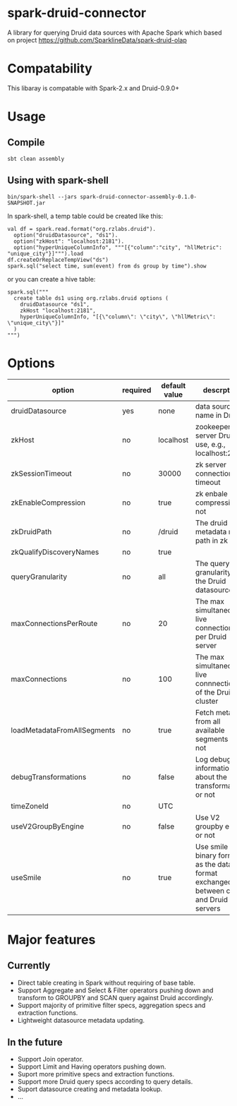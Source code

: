 # spark-druid-connector

A library for querying Druid data sources with Apache Spark which based on project https://github.com/SparklineData/spark-druid-olap

# Compatability

This libaray is compatable with Spark-2.x and Druid-0.9.0+

# Usage

## Compile

```
sbt clean assembly
```

## Using with spark-shell

```
bin/spark-shell --jars spark-druid-connector-assembly-0.1.0-SNAPSHOT.jar
```

In spark-shell, a temp table could be created like this:

```
val df = spark.read.format("org.rzlabs.druid").
  option("druidDatasource", "ds1").
  option("zkHost": "localhost:2181").
  option("hyperUniqueColumnInfo", """[{"column":"city", "hllMetric": "unique_city"}]""").load
df.createOrReplaceTempView("ds")
spark.sql("select time, sum(event) from ds group by time").show
```

or you can create a hive table:

```
spark.sql("""
  create table ds1 using org.rzlabs.druid options (
    druidDatasource "ds1",
    zkHost "localhost:2181",
    hyperUniqueColumnInfo, "[{\"column\": \"city\", \"hllMetric\": \"unique_city\"}]"
  )
""")
```

# Options

|option|required|default value|descrption|
|-|-|-|-|
|druidDatasource|yes|none|data source name in Druid|
|zkHost|no|localhost|zookeeper server Druid use, e.g., localhost:2181|
|zkSessionTimeout|no|30000|zk server connection timeout|
|zkEnableCompression|no|true|zk enbale compression or not|
|zkDruidPath|no|/druid|The druid metadata root path in zk|
|zkQualifyDiscoveryNames|no|true||
|queryGranularity|no|all|The query granularity of the Druid datasource|
|maxConnectionsPerRoute|no|20|The max simultaneous live connections per Druid server|
|maxConnections|no|100|The max simultaneous live connnections of the Druid cluster|
|loadMetadataFromAllSegments|no|true|Fetch metadata from all available segments or not|
|debugTransformations|no|false|Log debug informations about the transformations or not|
|timeZoneId|no|UTC||
|useV2GroupByEngine|no|false|Use V2 groupby engine or not|
|useSmile|no|true|Use smile binary format as the data format exchanged between client and Druid servers|

# Major features

## Currently

* Direct table creating in Spark without requiring of base table.
* Support Aggregate and Select & Filter operators pushing down and transform to GROUPBY and SCAN query against Druid accordingly.
* Support majority of primitive filter specs, aggregation specs and extraction functions.
* Lightweight datasource metadata updating.

## In the future

* Support Join operator.
* Support Limit and Having operators pushing down.
* Suport more primitive specs and extraction functions.
* Support more Druid query specs according to query details.
* Suport datasource creating and metadata lookup.
* ...
